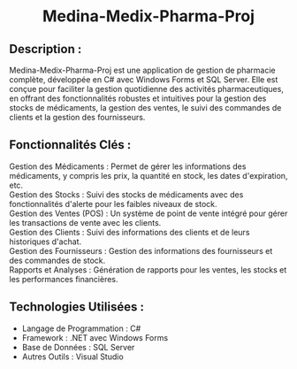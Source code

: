 <h1 align="center">
  Medina-Medix-Pharma-Proj
</h1>

 ## Description :
Medina-Medix-Pharma-Proj est une application de gestion de pharmacie complète, développée en C# avec Windows Forms et SQL Server. Elle est conçue pour faciliter la gestion quotidienne des activités pharmaceutiques, en offrant des fonctionnalités robustes et intuitives pour la gestion des stocks de médicaments, la gestion des ventes, le suivi des commandes de clients et la gestion des fournisseurs. </br>

 ## Fonctionnalités Clés :
Gestion des Médicaments : Permet de gérer les informations des médicaments, y compris les prix, la quantité en stock, les dates d'expiration, etc. </br>
Gestion des Stocks : Suivi des stocks de médicaments avec des fonctionnalités d'alerte pour les faibles niveaux de stock. </br>
Gestion des Ventes (POS) : Un système de point de vente intégré pour gérer les transactions de vente avec les clients. </br>
Gestion des Clients : Suivi des informations des clients et de leurs historiques d'achat. </br>
Gestion des Fournisseurs : Gestion des informations des fournisseurs et des commandes de stock. </br>
Rapports et Analyses : Génération de rapports pour les ventes, les stocks et les performances financières. </br>

 ## Technologies Utilisées :
* Langage de Programmation : C#
* Framework : .NET avec Windows Forms
* Base de Données : SQL Server
* Autres Outils : Visual Studio
